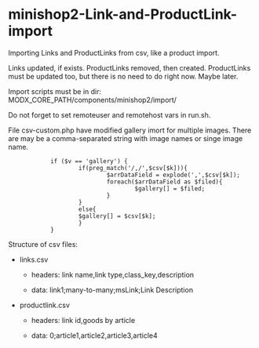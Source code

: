 # minishop2-Link-and-ProductLink-import

Importing Links and ProductLinks from csv, like a product import.

Links updated, if exists. ProductLinks removed, then created. ProductLinks must be updated too, but there is no need to do right now. Maybe later.

Import scripts must be in dir: MODX_CORE_PATH/components/minishop2/import/

Do not forget to set remoteuser and remotehost vars in run.sh.

File csv-custom.php have modified gallery imort for multiple images. There are may be a comma-separated string with image names or singe image name.

                if ($v == 'gallery') {
                        if(preg_match('/,/',$csv[$k])){
                                $arrDataField = explode(',',$csv[$k]);
                                foreach($arrDataField as $filed){
                                        $gallery[] = $filed;
                                }
                        }
                        else{
                        $gallery[] = $csv[$k];
                        }
                }

Structure of csv files:

- links.csv

    - headers: link name,link type,class_key,description

    - data: link1;many-to-many;msLink;Link Description

- productlink.csv

    - headers: link id,goods by article

    - data: 0;article1,article2,article3,article4
